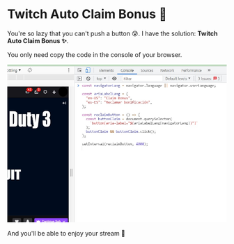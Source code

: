 # Twitch Auto Claim Bonus :purple_heart:

You're so lazy that you can't push a button :cold_sweat:. I have the solution: **Twitch Auto Claim Bonus :sparkles:**.


You only need copy the code in the console of your browser.

![Twitch screenshot](screenshots/image.jpg)

And you'll be able to enjoy your stream :eyes: